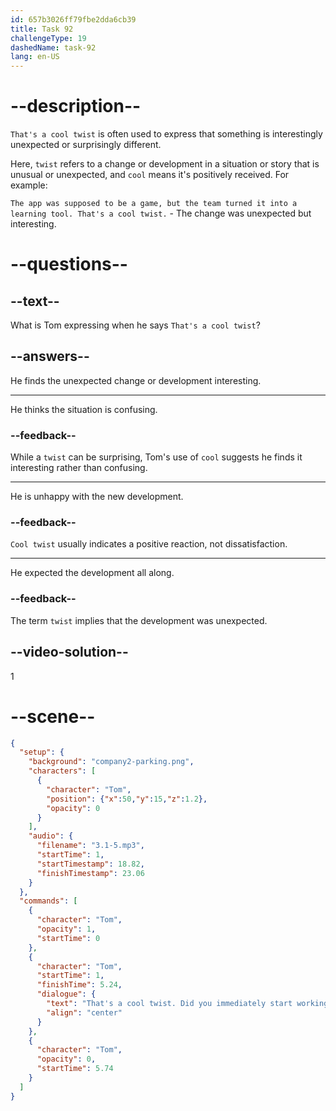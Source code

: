 ```yaml
---
id: 657b3026ff79fbe2dda6cb39
title: Task 92
challengeType: 19
dashedName: task-92
lang: en-US
---
```


<!-- (Audio) Tom: That's a cool twist. Did you immediately start working as a tech recruiter after college? -->

# --description--

`That's a cool twist` is often used to express that something is interestingly unexpected or surprisingly different.

Here, `twist` refers to a change or development in a situation or story that is unusual or unexpected, and `cool` means it's positively received. For example:

`The app was supposed to be a game, but the team turned it into a learning tool. That's a cool twist.` - The change was unexpected but interesting.

# --questions--

## --text--

What is Tom expressing when he says `That's a cool twist`?

## --answers--

He finds the unexpected change or development interesting.

---

He thinks the situation is confusing.

### --feedback--

While a `twist` can be surprising, Tom's use of `cool` suggests he finds it interesting rather than confusing.

---

He is unhappy with the new development.

### --feedback--

`Cool twist` usually indicates a positive reaction, not dissatisfaction.

---

He expected the development all along.

### --feedback--

The term `twist` implies that the development was unexpected.

## --video-solution--

1

# --scene--

```json
{
  "setup": {
    "background": "company2-parking.png",
    "characters": [
      {
        "character": "Tom",
        "position": {"x":50,"y":15,"z":1.2},
        "opacity": 0
      }
    ],
    "audio": {
      "filename": "3.1-5.mp3",
      "startTime": 1,
      "startTimestamp": 18.82,
      "finishTimestamp": 23.06
    }
  },
  "commands": [
    {
      "character": "Tom",
      "opacity": 1,
      "startTime": 0
    },
    {
      "character": "Tom",
      "startTime": 1,
      "finishTime": 5.24,
      "dialogue": {
        "text": "That's a cool twist. Did you immediately start working as a tech recruiter after college?",
        "align": "center"
      }
    },
    {
      "character": "Tom",
      "opacity": 0,
      "startTime": 5.74
    }
  ]
}
```
